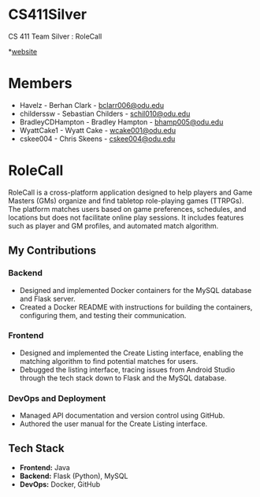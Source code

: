 # CS411Silver
CS 411 Team Silver : RoleCall

*[website](https://WyattCake1.github.io/CS411Silver)

# Members
- Havelz - Berhan Clark - bclarr006@odu.edu
- childerssw - Sebastian Childers - schil010@odu.edu
- BradleyCDHampton - Bradley Hampton - bhamp005@odu.edu
- WyattCake1 - Wyatt Cake - wcake001@odu.edu
- cskee004 - Chris Skeens - cskee004@odu.edu

# RoleCall

RoleCall is a cross-platform application designed to help players and Game Masters (GMs) organize and find tabletop role-playing games (TTRPGs). The platform matches users based on game preferences, schedules, and locations but does not facilitate online play sessions. It includes features such as player and GM profiles, and automated match algorithm.

## My Contributions

### Backend
- Designed and implemented Docker containers for the MySQL database and Flask server.
- Created a Docker README with instructions for building the containers, configuring them, and testing their communication.

### Frontend
- Designed and implemented the Create Listing interface, enabling the matching algorithm to find potential matches for users.
- Debugged the listing interface, tracing issues from Android Studio through the tech stack down to Flask and the MySQL database.

### DevOps and Deployment
- Managed API documentation and version control using GitHub.
- Authored the user manual for the Create Listing interface.

## Tech Stack
- **Frontend:** Java
- **Backend:** Flask (Python), MySQL
- **DevOps:** Docker, GitHub


